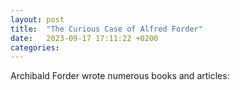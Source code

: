 ```yaml
---
layout: post
title:  "The Curious Case of Alfred Forder"
date:   2023-09-17 17:11:22 +0200
categories:
---
```

Archibald Forder wrote numerous books and articles:
